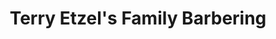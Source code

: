 ---
title: "Terry Etzel's Family Barbering"
url: /erie/terry-etzels-family-barbering/
shop: hairdresser
---